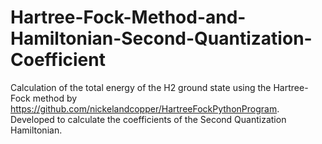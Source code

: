 # Hartree-Fock-Method-and-Hamiltonian-Second-Quantization-Coefficient
Calculation of the total energy of the H2 ground state using the Hartree-Fock method by https://github.com/nickelandcopper/HartreeFockPythonProgram. Developed to calculate the coefficients of the Second Quantization Hamiltonian.

